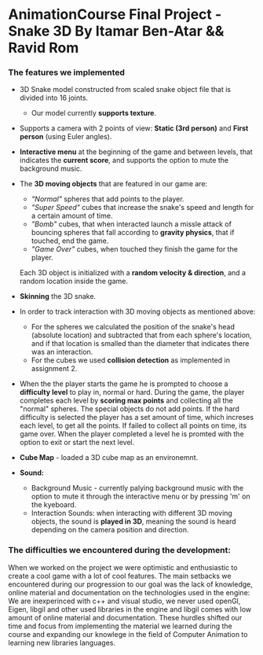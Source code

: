 # AnimationCourse Final Project - Snake 3D By Itamar Ben-Atar && Ravid Rom

### The features we implemented

- 3D Snake model constructed from scaled snake object file that is divided into 16 joints.
    - Our model currently **supports texture**.  

- Supports a camera with 2 points of view: **Static (3rd person)** and **First person** (using Euler angles).

- **Interactive menu** at the beginning of the game and between levels, that indicates the **current score**, and supports the option to mute the background music.

- The **3D moving objects** that are featured in our game are:  
    - *"Normal"* spheres that add points to the player.
    - *"Super Speed"* cubes that increase the snake's speed and length for a certain amount of time.
    - *"Bomb"* cubes, that when interacted launch a missle attack of bouncing spheres that fall according to **gravity physics**, that if touched, end the game.
    - *"Game Over"* cubes, when touched they finish the game for the player.  
    
    Each 3D object is initialized with a **random velocity & direction**, and a random location inside the game.

- **Skinning** the 3D snake.

- In order to track interaction with 3D moving objects as mentioned above: 
    - For the spheres we calculated the position of the snake's head (absolute location) and subtracted that from each sphere's location, and if that location is smalled than the diameter that indicates there was an interaction.
    - For the cubes we used **collision detection** as implemented in assignment 2.

- When the the player starts the game he is prompted to choose a **difficulty level** to play in, normal or hard. During the game, the player completes each level by **scoring max points** and collecting all the "normal" spheres. The special objects do not add points. If the hard difficulty is selected the player has a set amount of time, which increses each level, to get all the points. If failed to collect all points on time, its game over. When the player completed a level he is promted with the option to exit or start the next level.

- **Cube Map** - loaded a 3D cube map as an environemnt.

- **Sound:** 
    - Background Music - currently palying background music with the option to mute it through the interactive menu or by pressing 'm' on the kyeboard.
    - Interaction Sounds: when interacting with different 3D moving objects, the sound is **played in 3D**, meaning the sound is heard depending on the camera position and direction. 

### The difficulties we encountered during the development:
When we worked on the project we were optimistic and enthusiastic to create a cool game with a lot of cool features. The main setbacks we encountered during our progression to our goal was the lack of knowledge, online material and documentation on the technologies used in the engine: We are inexperinced with c++ and visual studio, we never used openGl, Eigen, libgil and other used libraries in the engine and libgil comes with low amount of online material and documentation. These hurdles shifted our time and focus from implementing the material we learned during the course and expanding our knowlege in the field of Computer Animation to learning new libraries languages.
